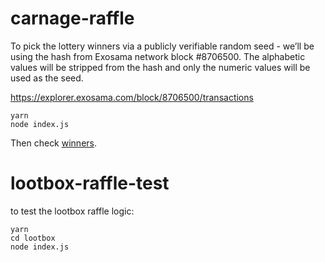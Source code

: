 # carnage-raffle

To pick the lottery winners via a publicly verifiable random seed - we’ll be using the hash from Exosama network block #8706500. The alphabetic values will be stripped from the hash and only the numeric values will be used as the seed.

https://explorer.exosama.com/block/8706500/transactions

```
yarn
node index.js
```

Then check [winners](./winners.json).

# lootbox-raffle-test

to test the lootbox raffle logic:

```
yarn
cd lootbox
node index.js

```
